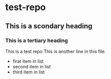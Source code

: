 # test-repo
## This is a scondary heading
### This is a tertiary heading

This is a test repo
This is another line in this file.

* firat item in list
* second item in list
* third item in list